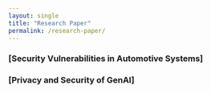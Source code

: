 ```yaml
---
layout: single
title: "Research Paper"
permalink: /research-paper/
---
```


### **[Security Vulnerabilities in Automotive Systems]**

### **[Privacy and Security of GenAI]**
